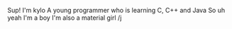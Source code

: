 Sup! I'm kylo
A young programmer who is learning C, C++ and Java
So uh yeah
I'm a boy
I'm also a material girl /j
